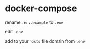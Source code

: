 # docker-compose

rename ```.env.example``` to ```.env```

edit ```.env```

add to your ```hosts``` file domain from ```.env```
